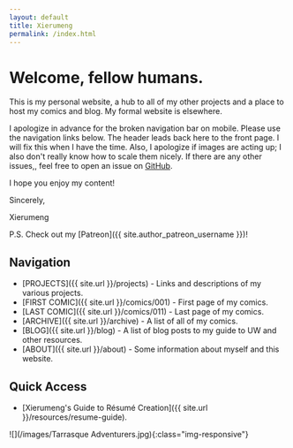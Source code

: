 ```yaml
---
layout: default
title: Xierumeng
permalink: /index.html
---
```

# Welcome, fellow humans.

This is my personal website, a hub to all of my other projects and a place to host my comics and blog. My formal website is elsewhere.

I apologize in advance for the broken navigation bar on mobile. Please use the navigation links below. The header leads back here to the front page. I will fix this when I have the time. Also, I apologize if images are acting up; I also don't really know how to scale them nicely. If there are any other issues,, feel free to open an issue on [GitHub](https://github.com/Xierumeng/Xierumeng.github.io).

I hope you enjoy my content!

Sincerely,

Xierumeng

P.S. Check out my [Patreon]({{ site.author_patreon_username }})!

## Navigation

* [PROJECTS]({{ site.url }}/projects) - Links and descriptions of my various projects.
* [FIRST COMIC]({{ site.url }}/comics/001) - First page of my comics.
* [LAST COMIC]({{ site.url }}/comics/011) - Last page of my comics.
* [ARCHIVE]({{ site.url }}/archive) - A list of all of my comics.
* [BLOG]({{ site.url }}/blog) - A list of blog posts to my guide to UW and other resources.
* [ABOUT]({{ site.url }}/about) - Some information about myself and this website.

## Quick Access

* [Xierumeng's Guide to R&eacute;sum&eacute; Creation]({{ site.url }}/resources/resume-guide).

![](/images/Tarrasque Adventurers.jpg){:class="img-responsive"}
